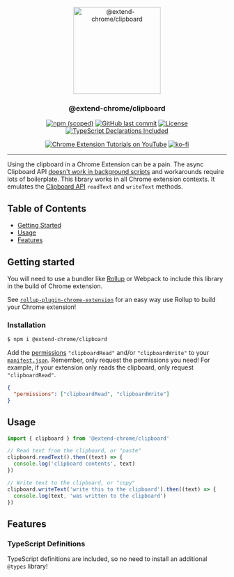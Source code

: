 <p align="center">
  <a href="https://github.com/extend-chrome/clipboard" rel="noopener">
 <img width=200px height=200px src="https://i.imgur.com/Pw8LMCb.png" alt="@extend-chrome/clipboard"></a>
</p>

<h3 align="center">@extend-chrome/clipboard</h3>

<div align="center">

[![npm (scoped)](https://img.shields.io/npm/v/@extend-chrome/clipboard.svg)](https://www.npmjs.com/package/@extend-chrome/clipboard)
[![GitHub last commit](https://img.shields.io/github/last-commit/extend-chrome/clipboard.svg)](https://github.com/extend-chrome/clipboard)
[![License](https://img.shields.io/badge/license-MIT-blue.svg)](/LICENSE)
[![TypeScript Declarations Included](https://img.shields.io/badge/types-TypeScript-informational)](#typescript)

</div>

<div align="center">

[![Chrome Extension Tutorials on YouTube](https://img.shields.io/badge/Chrome%20Extension%20Tutorials-YouTube-c4302b.svg)](https://www.youtube.com/channel/UCVj3dGw75v8aHFYD6CL1tFg)
[![ko-fi](https://img.shields.io/badge/Buy%20us%20a%20tea-ko--fi-29ABE0)](https://ko-fi.com/jacksteam)

</div>

---

Using the clipboard in a Chrome Extension can be a pain. The async Clipboard API [doesn't work in background scripts](https://bugs.chromium.org/p/chromium/issues/detail?id=874848&can=1&q=chrome%20extension%20clipboard%20api&colspec=ID%20Pri%20M%20Stars%20ReleaseBlock%20Component%20Status%20Owner%20Summary%20OS%20Modified) and workarounds require lots of boilerplate. This library works in all Chrome extension contexts. It emulates the [Clipboard API](https://developer.mozilla.org/en-US/docs/Web/API/Clipboard_API) `readText` and `writeText` methods.

## Table of Contents

- [Getting Started](#getting_started)
- [Usage](#usage)
- [Features](#features)

## Getting started <a name = "getting_started"></a>

You will need to use a bundler like [Rollup](https://rollupjs.org/guide/en/) or Webpack to include this library in the build of Chrome extension.

See [`rollup-plugin-chrome-extension`](https://github.com/extend-chrome/rollup-plugin-chrome-extension) for an easy way use Rollup to build your Chrome extension!

### Installation

```sh
$ npm i @extend-chrome/clipboard
```

Add the [permissions](https://developer.chrome.com/extensions/declare_permissions) `"clipboardRead"` and/or `"clipboardWrite"` to your [`manifest.json`](https://developer.chrome.com/extensions/manifest). Remember, only request the permissions you need! For example, if your extension only reads the clipboard, only request `"clipboardRead"`.

```json
{
  "permissions": ["clipboardRead", "clipboardWrite"]
}
```

## Usage <a name = "usage"></a>

```javascript
import { clipboard } from '@extend-chrome/clipboard'

// Read text from the clipboard, or "paste"
clipboard.readText().then((text) => {
  console.log('clipboard contents', text)
})

// Write text to the clipboard, or "copy"
clipboard.writeText('write this to the clipboard').then((text) => {
  console.log(text, 'was written to the clipboard')
})
```

## Features <a name = "features"></a>

### TypeScript Definitions <a name = "typescript"></a>

TypeScript definitions are included, so no need to install an additional `@types` library!
